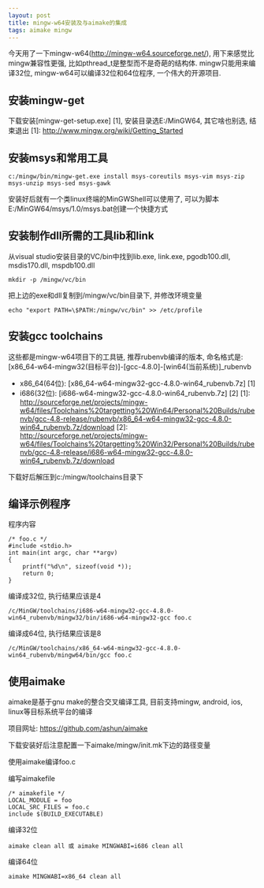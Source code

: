 ```yaml
---
layout: post
title: mingw-w64安装及与aimake的集成
tags: aimake mingw
---
```


今天用了一下mingw-w64(http://mingw-w64.sourceforge.net/), 用下来感觉比mingw兼容性更强, 比如pthread_t是整型而不是奇葩的结构体.
mingw只能用来编译32位, mingw-w64可以编译32位和64位程序, 一个伟大的开源项目.

<h2> 安装mingw-get </h2>

下载安装[mingw-get-setup.exe] [1], 安装目录选E:/MinGW64, 其它啥也别选, 结束退出
  [1]: http://www.mingw.org/wiki/Getting_Started

<h2> 安装msys和常用工具 </h2>

    c:/mingw/bin/mingw-get.exe install msys-coreutils msys-vim msys-zip msys-unzip msys-sed msys-gawk

安装好后就有一个类linux终端的MinGWShell可以使用了, 可以为脚本E:/MinGW64/msys/1.0/msys.bat创建一个快捷方式

<h2> 安装制作dll所需的工具lib和link </h2>
从visual studio安装目录的VC/bin中找到lib.exe, link.exe, pgodb100.dll, msdis170.dll, mspdb100.dll

    mkdir -p /mingw/vc/bin

把上边的exe和dll复制到/mingw/vc/bin目录下, 并修改环境变量

    echo "export PATH=\$PATH:/mingw/vc/bin" >> /etc/profile

<h2> 安装gcc toolchains </h2>

这些都是mingw-w64项目下的工具链, 推荐rubenvb编译的版本, 命名格式是: [x86_64-w64-mingw32(目标平台)]-[gcc-4.8.0]-[win64(当前系统)]_rubenvb

* x86_64(64位): [x86_64-w64-mingw32-gcc-4.8.0-win64_rubenvb.7z] [1]
* i686(32位):  [i686-w64-mingw32-gcc-4.8.0-win64_rubenvb.7z] [2]
  [1]: http://sourceforge.net/projects/mingw-w64/files/Toolchains%20targetting%20Win64/Personal%20Builds/rubenvb/gcc-4.8-release/rubenvb/x86_64-w64-mingw32-gcc-4.8.0-win64_rubenvb.7z/download
  [2]: http://sourceforge.net/projects/mingw-w64/files/Toolchains%20targetting%20Win32/Personal%20Builds/rubenvb/gcc-4.8-release/i686-w64-mingw32-gcc-4.8.0-win64_rubenvb.7z/download

下载好后解压到c:/mingw/toolchains目录下

<h2> 编译示例程序 </h2>

程序内容

    /* foo.c */
    #include <stdio.h>
    int main(int argc, char **argv)
    {
        printf("%d\n", sizeof(void *));
        return 0;
    }

编译成32位, 执行结果应该是4

    /c/MinGW/toolchains/i686-w64-mingw32-gcc-4.8.0-win64_rubenvb/mingw32/bin/i686-w64-mingw32-gcc foo.c

编译成64位, 执行结果应该是8

    /c/MinGW/toolchains/x86_64-w64-mingw32-gcc-4.8.0-win64_rubenvb/mingw64/bin/gcc foo.c

<h2> 使用aimake </h2>

aimake是基于gnu make的整合交叉编译工具, 目前支持mingw, android, ios, linux等目标系统平台的编译

项目网址: https://github.com/ashun/aimake

下载安装好后注意配置一下aimake/mingw/init.mk下边的路径变量

使用aimake编译foo.c

编写aimakefile

    /* aimakefile */
    LOCAL_MODULE = foo
    LOCAL_SRC_FILES = foo.c
    include $(BUILD_EXECUTABLE)

编译32位

    aimake clean all 或 aimake MINGWABI=i686 clean all

编译64位

    aimake MINGWABI=x86_64 clean all
